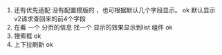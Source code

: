 1. 还有优先适配 没有配置模版的 ，也可根据默认几个字段显示。 ok 默认显示v2请求查回来的前4个字段
2. 在看 一个 分页的信息 找一个 显示的效果显示到list 组件  ok
3. 搜索框 ok
4. 上下拉刷新  ok
